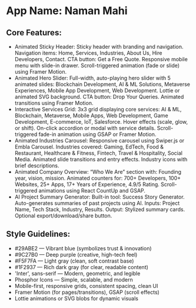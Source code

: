 # **App Name**: Naman Mahi

## Core Features:

- Animated Sticky Header: Sticky header with branding and navigation. Navigation items: Home, Services, Industries, About Us, Hire Developers, Contact. CTA button: Get a Free Quote. Responsive mobile menu with slide-in drawer. Scroll-triggered animation (fade or slide) using Framer Motion.
- Animated Hero Slider: Full-width, auto-playing hero slider with 5 animated slides: Blockchain Development, AI & ML Solutions, Metaverse Experiences, Mobile App Development, Web Development. Lottie or animated SVG background. CTA button: Drop Your Queries. Animated transitions using Framer Motion.
- Interactive Services Grid: 3x3 grid displaying core services: AI & ML, Blockchain, Metaverse, Mobile Apps, Web Development, Game Development, E-commerce, IoT, Salesforce. Hover effects (scale, glow, or shift). On-click accordion or modal with service details. Scroll-triggered fade-in animation using GSAP or Framer Motion.
- Animated Industries Carousel: Responsive carousel using Swiper.js or Embla Carousel. Industries covered: Gaming, EdTech, Food & Restaurant, Healthcare & Fitness, Fintech, Travel & Hospitality, Social Media. Animated slide transitions and entry effects. Industry icons with brief descriptions.
- Animated Company Overview: “Who We Are” section with: Founding year, vision, mission. Animated counters for: 700+ Developers, 100+ Websites, 25+ Apps, 17+ Years of Experience, 4.9/5 Rating. Scroll-triggered animations using React CountUp and GSAP.
- AI Project Summary Generator: Built-in tool: Success Story Generator. Auto-generates summaries of past projects using AI. Inputs: Project Name, Tech Stack, Industry, Results. Output: Stylized summary cards. Optional export/download/share button.

## Style Guidelines:

- #29ABE2 — Vibrant blue (symbolizes trust & innovation)
- #9C27B0 — Deep purple (creative, high-tech feel)
- #F5F7FA — Light gray (clean, soft contrast base)
- #1F2937 — Rich dark gray (for clear, readable content)
- 'Inter', sans-serif — Modern, geometric, and legible
- Phosphor Icons — Simple, scalable, and modern
- Mobile-first, responsive grids, consistent spacing, clean UI
- Framer Motion (for pages/transitions), GSAP (scroll effects)
- Lottie animations or SVG blobs for dynamic visuals